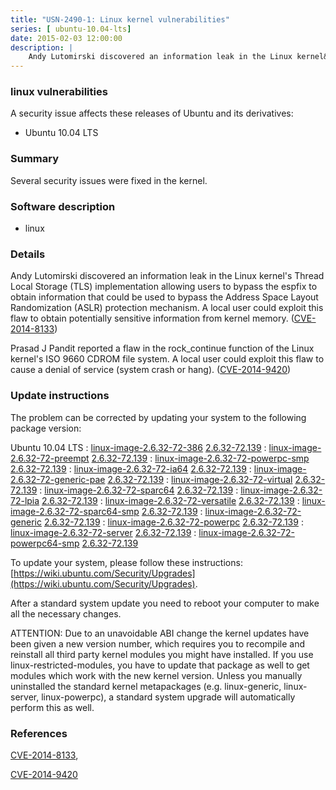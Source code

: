 ```yaml
---
title: "USN-2490-1: Linux kernel vulnerabilities"
series: [ ubuntu-10.04-lts]
date: 2015-02-03 12:00:00
description: |
    Andy Lutomirski discovered an information leak in the Linux kernel&#39;s Thread Local Storage (TLS) implementation allowing users to bypass the espfix to obtain information that could be used to bypass the Address Space Layout Randomization (ASLR) protection mechanism. A local user could exploit this flaw to obtain potentially sensitive information from kernel memory. ([CVE-2014-8133](http://people.ubuntu.com/~ubuntu-security/cve/CVE-2014-8133))
--- 
```

 
 


### linux vulnerabilities

A security issue affects these releases of Ubuntu and its derivatives:

* Ubuntu 10.04 LTS

### Summary

Several security issues were fixed in the kernel. 

### Software description

* linux 

### Details

Andy Lutomirski discovered an information leak in the Linux kernel&#39;s Thread Local Storage (TLS) implementation allowing users to bypass the espfix to obtain information that could be used to bypass the Address Space Layout Randomization (ASLR) protection mechanism. A local user could exploit this flaw to obtain potentially sensitive information from kernel memory. ([CVE-2014-8133](http://people.ubuntu.com/~ubuntu-security/cve/CVE-2014-8133))

Prasad J Pandit reported a flaw in the rock_continue function of the Linux kernel&#39;s ISO 9660 CDROM file system. A local user could exploit this flaw to cause a denial of service (system crash or hang). ([CVE-2014-9420](http://people.ubuntu.com/~ubuntu-security/cve/CVE-2014-9420)) 

### Update instructions

The problem can be corrected by updating your system to the following package version:

Ubuntu 10.04 LTS
 : [linux-image-2.6.32-72-386](https://launchpad.net/ubuntu/+source/linux) <span> [2.6.32-72.139](https://launchpad.net/ubuntu/+source/linux/2.6.32-72.139) </span> 
 : [linux-image-2.6.32-72-preempt](https://launchpad.net/ubuntu/+source/linux) <span> [2.6.32-72.139](https://launchpad.net/ubuntu/+source/linux/2.6.32-72.139) </span> 
 : [linux-image-2.6.32-72-powerpc-smp](https://launchpad.net/ubuntu/+source/linux) <span> [2.6.32-72.139](https://launchpad.net/ubuntu/+source/linux/2.6.32-72.139) </span> 
 : [linux-image-2.6.32-72-ia64](https://launchpad.net/ubuntu/+source/linux) <span> [2.6.32-72.139](https://launchpad.net/ubuntu/+source/linux/2.6.32-72.139) </span> 
 : [linux-image-2.6.32-72-generic-pae](https://launchpad.net/ubuntu/+source/linux) <span> [2.6.32-72.139](https://launchpad.net/ubuntu/+source/linux/2.6.32-72.139) </span> 
 : [linux-image-2.6.32-72-virtual](https://launchpad.net/ubuntu/+source/linux) <span> [2.6.32-72.139](https://launchpad.net/ubuntu/+source/linux/2.6.32-72.139) </span> 
 : [linux-image-2.6.32-72-sparc64](https://launchpad.net/ubuntu/+source/linux) <span> [2.6.32-72.139](https://launchpad.net/ubuntu/+source/linux/2.6.32-72.139) </span> 
 : [linux-image-2.6.32-72-lpia](https://launchpad.net/ubuntu/+source/linux) <span> [2.6.32-72.139](https://launchpad.net/ubuntu/+source/linux/2.6.32-72.139) </span> 
 : [linux-image-2.6.32-72-versatile](https://launchpad.net/ubuntu/+source/linux) <span> [2.6.32-72.139](https://launchpad.net/ubuntu/+source/linux/2.6.32-72.139) </span> 
 : [linux-image-2.6.32-72-sparc64-smp](https://launchpad.net/ubuntu/+source/linux) <span> [2.6.32-72.139](https://launchpad.net/ubuntu/+source/linux/2.6.32-72.139) </span> 
 : [linux-image-2.6.32-72-generic](https://launchpad.net/ubuntu/+source/linux) <span> [2.6.32-72.139](https://launchpad.net/ubuntu/+source/linux/2.6.32-72.139) </span> 
 : [linux-image-2.6.32-72-powerpc](https://launchpad.net/ubuntu/+source/linux) <span> [2.6.32-72.139](https://launchpad.net/ubuntu/+source/linux/2.6.32-72.139) </span> 
 : [linux-image-2.6.32-72-server](https://launchpad.net/ubuntu/+source/linux) <span> [2.6.32-72.139](https://launchpad.net/ubuntu/+source/linux/2.6.32-72.139) </span> 
 : [linux-image-2.6.32-72-powerpc64-smp](https://launchpad.net/ubuntu/+source/linux) <span> [2.6.32-72.139](https://launchpad.net/ubuntu/+source/linux/2.6.32-72.139) </span> 

To update your system, please follow these instructions: [https://wiki.ubuntu.com/Security/Upgrades](https://wiki.ubuntu.com/Security/Upgrades).

After a standard system update you need to reboot your computer to make all the necessary changes.

ATTENTION: Due to an unavoidable ABI change the kernel updates have been given a new version number, which requires you to recompile and reinstall all third party kernel modules you might have installed. If you use linux-restricted-modules, you have to update that package as well to get modules which work with the new kernel version. Unless you manually uninstalled the standard kernel metapackages (e.g. linux-generic, linux-server, linux-powerpc), a standard system upgrade will automatically perform this as well. 

### References

 
 [CVE-2014-8133](http://people.ubuntu.com/~ubuntu-security/cve/CVE-2014-8133), 

 [CVE-2014-9420](http://people.ubuntu.com/~ubuntu-security/cve/CVE-2014-9420)
 

